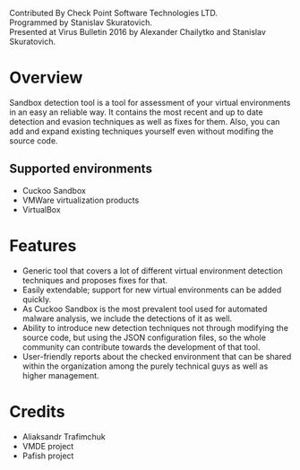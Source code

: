 Contributed By Check Point Software Technologies LTD.<br />
Programmed by Stanislav Skuratovich.<br />
Presented at Virus Bulletin 2016 by Alexander Chailytko and Stanislav Skuratovich.

Overview
========

Sandbox detection tool is a tool for assessment of your virtual environments in an easy an reliable way. It contains the most recent and up to date detection and evasion techniques as well as fixes for them. Also, you can add and expand existing techniques yourself even without modifing the source code.

## Supported environments
* Cuckoo Sandbox
* VMWare virtualization products
* VirtualBox

Features
========

* Generic tool that covers a lot of different virtual environment detection techniques and proposes fixes for that.
* Easily extendable; support for new virtual environments can be added quickly.
* As Cuckoo Sandbox is the most prevalent tool used for automated malware analysis, we include the detections of it as well.
*	Ability to introduce new detection techniques not through modifying the source code, but using the JSON configuration files, so the whole community can contribute towards the development of that tool.
* User-friendly reports about the checked environment that can be shared within the organization among the purely technical guys as well as higher management.

Credits
=======

* Aliaksandr Trafimchuk
* VMDE project
* Pafish project
